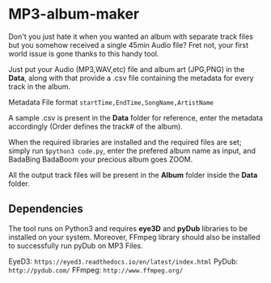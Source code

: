 # MP3-album-maker

Don't you just hate it when you wanted an album with separate track files but you somehow received a single 45min Audio file? Fret not, your first world issue is gone thanks to this handy tool.

Just put your Audio (MP3,WAV,etc) file and album art (JPG,PNG) in the **Data**, along with that provide a .csv file containing the metadata for every track in the album.

Metadata File format `startTime,EndTime,SongName,ArtistName`

A sample .csv is present in the **Data** folder for reference, enter the metadata accordingly (Order defines the track# of the album).

When the required libraries are installed and the required files are set; simply run `$python3 code.py`, enter the prefered album name as input, and BadaBing BadaBoom your precious album goes ZOOM.

All the output track files will be present in the **Album** folder inside the **Data** folder.

## Dependencies
The tool runs on Python3 and requires **eye3D** and **pyDub** libraries to be installed on your system. Moreover, FFmpeg library should also be installed to successfully run pyDub on MP3 Files.

EyeD3: `https://eyed3.readthedocs.io/en/latest/index.html`
PyDub: `http://pydub.com/`
FFmpeg: `http://www.ffmpeg.org/`
